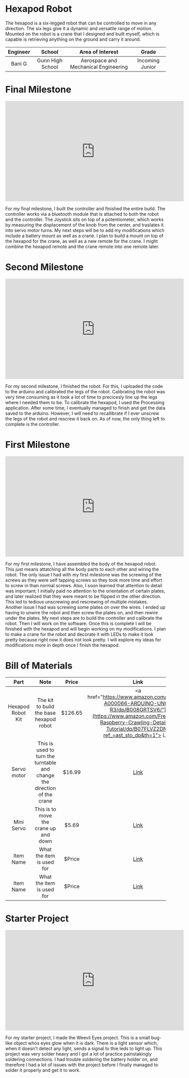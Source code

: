 # Hexapod Robot
The hexapod is a six-legged robot that can be controlled to move in any direction. The six legs give it a dynamic and versatile range of motion. Mounted on the robot is a crane that I designed and built myself, which is capable is retrieving anything on the ground and carry it around.

| **Engineer** | **School** | **Area of Interest** | **Grade** |
|:--:|:--:|:--:|:--:|
| Bani G | Gunn High School | Aerospace and Mechanical Engineering | Incoming Junior

<!--- **Replace the BlueStamp logo below with an image of yourself and your completed project. Follow the guide [here](https://tomcam.github.io/least-github-pages/adding-images-github-pages-site.html) if you need help.**

![Headstone Image](logo.svg)
  
# Modifications

<iframe width="560" height="315" src="https://www.youtube.com/embed/G1wfri5acvk?si=vUckQLzvb-4nGpFE" title="YouTube video player" frameborder="0" allow="accelerometer; autoplay; clipboard-write; encrypted-media; gyroscope; picture-in-picture; web-share" referrerpolicy="strict-origin-when-cross-origin" allowfullscreen></iframe>

Description
-->

# Final Milestone

<iframe width="560" height="315" src="https://www.youtube.com/embed/G1wfri5acvk?si=vUckQLzvb-4nGpFE" title="YouTube video player" frameborder="0" allow="accelerometer; autoplay; clipboard-write; encrypted-media; gyroscope; picture-in-picture; web-share" referrerpolicy="strict-origin-when-cross-origin" allowfullscreen></iframe>

For my final milestone, I built the controller and finished the entire build. The controller works via a bluetooth module that is attached to both the robot and the controller. The Joystick sits on top of a potentiometer, which works by measuring the displacement of the knob from the center, and traslates it into servo motor turns. My next steps will be to add my modifications which include a battery mount as well as a crane. I plan to build a mount on top of the hexapod for the crane, as well as a new remote for the crane. I might combine the hexapod remote and the crane remote into one remote later.

# Second Milestone

<iframe width="560" height="315" src="https://www.youtube.com/embed/opUCqyP4YVc?si=gO0VVhvIhBX_aKKY" title="YouTube video player" frameborder="0" allow="accelerometer; autoplay; clipboard-write; encrypted-media; gyroscope; picture-in-picture; web-share" referrerpolicy="strict-origin-when-cross-origin" allowfullscreen></iframe>

For my second milestone, I finished the robot. For this, I uploaded the code to the arduino and calibrated the legs of the robot. Calibrating the robot was very time consuming as it took a lot of time to precicesly line up the legs where I needed them to be. To calibrate the hexapod, I used the Processing application. After some time, I eventually managed to finish and get the data saved to the arduino. However, I will need to recallibrate if I ever unscrew the legs of the robot and rescrew it back on. As of now, the only thing left to complete is the controller.

# First Milestone

<iframe width="560" height="315" src="https://www.youtube.com/embed/rit9lxJYW2E?si=OV__sKkzZn4NqmJ_" title="YouTube video player" frameborder="0" allow="accelerometer; autoplay; clipboard-write; encrypted-media; gyroscope; picture-in-picture; web-share" referrerpolicy="strict-origin-when-cross-origin" allowfullscreen></iframe>

For my first milestone, I have assembled the body of the hexapod robot. This just means attatching all the body parts to each other and wiring the robot. The only issue I had with my first milestone was the screwing of the screws as they were self tapping screws so they took more time and effort to screw in than normal screws. Also, I soon learned that attention to detail was important; I initially paid no attention to the orientation of certain plates, and later realized that they were meant to be flipped in the other direction. This led to tedious unscrewing and rescrewing of multiple mistakes. Another issue I had was screwing some plates on over the wires. I ended up having to unwire the robot and then screw the plates on, and then rewire under the plates.
My next steps are to build the controller and calibrate the robot. Then I will work on the software. Once this is complete I will be finished with the hexapod and will begin working on my modifications. I plan to make a crane for the robot and decorate it with LEDs to make it look pretty because right now it does not look pretty. I will explore my ideas for modifications more in depth once I finish the hexapod.

<!-- # Schematics 
Here's where you'll put images of your schematics. [Tinkercad](https://www.tinkercad.com/blog/official-guide-to-tinkercad-circuits) and [Fritzing](https://fritzing.org/learning/) are both great resoruces to create professional schematic diagrams, though BSE recommends Tinkercad becuase it can be done easily and for free in the browser. 

# Code
Here's where you'll put your code. The syntax below places it into a block of code. Follow the guide [here]([url](https://www.markdownguide.org/extended-syntax/)) to learn how to customize it to your project needs. 

```c++
void setup() {
  // put your setup code here, to run once:
  Serial.begin(9600);
  Serial.println("Hello World!");
}

void loop() {
  // put your main code here, to run repeatedly:

}
```
-->
# Bill of Materials

| **Part** | **Note** | **Price** | **Link** |
|:--:|:--:|:--:|:--:|
| Hexapod Robot Kit | The kit to build the base hexapod robot | $126.65 |<a href="https://www.amazon.com/Arduino-A000066-ARDUINO-UNO-R3/dp/B008GRTSV6/"](https://www.amazon.com/Freenove-Raspberry-Crawling-Detailed-Tutorial/dp/B07FLVZ2DN?ref_=ast_sto_dp&th=1"> Link </a>|
| Servo motor | This is used to turn the turntable and change the direction of the crane | $16.99 | <a href="https://www.amazon.com/Control-Angle180-Digital-Torque-Helicopter/dp/B07NQJ1VZ2/"> Link </a>|
| Mini Servo | This is to move the crane up and down | $5.69 | <a href="https://www.amazon.com/Compatible-Helicopter-Airplane-Control-Accessories/dp/B0D1BY4SD6/"> Link </a> |
| Item Name | What the item is used for | $Price | <a href="https://www.amazon.com/Arduino-A000066-ARDUINO-UNO-R3/dp/B008GRTSV6/"> Link </a> |
| Item Name | What the item is used for | $Price | <a href="https://www.amazon.com/Arduino-A000066-ARDUINO-UNO-R3/dp/B008GRTSV6/"> Link </a> |

<!--
| Item Name | What the item is used for | $Price | <a href="https://www.amazon.com/Arduino-A000066-ARDUINO-UNO-R3/dp/B008GRTSV6/"> Link </a> |
-->

# Starter Project

<iframe width="560" height="315" src="https://www.youtube.com/embed/oBlrQPlmvdY?si=uAyb_n-3glpYcsWq" title="YouTube video player" frameborder="0" allow="accelerometer; autoplay; clipboard-write; encrypted-media; gyroscope; picture-in-picture; web-share" referrerpolicy="strict-origin-when-cross-origin" allowfullscreen></iframe>

For my starter project, I made the Weevil Eyes project. This is a small bug-like object whos eyes glow when it is dark. There is a light sensor which, when it doesn't detect any light, sends a signal to thie leds to light up. This project was very solder heavy and I got a lot of practice painstakingly soldering connections. I had trouble soldering the battery holder on, and therefore I had a lot of issues with the project before I finally managed to solder it properly and get it to work.
